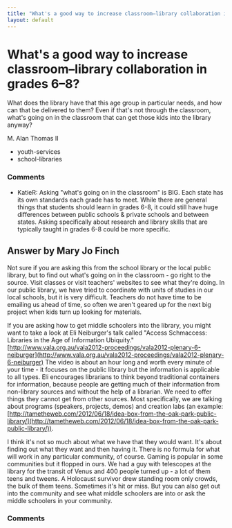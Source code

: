 ```yaml
---
title: "What's a good way to increase classroom–library collaboration in grades 6–8?"
layout: default
---
```

What's a good way to increase classroom–library collaboration in grades 6–8?
=====================
What does the library have that this age group in particular needs, and
how can that be delivered to them? Even if that's not through the
classroom, what's going on in the classroom that can get those kids into
the library anyway?

M. Alan Thomas II

<ul class="tags"><li class="tag">youth-services</li><li class="tag">school-libraries</li></ul>

### Comments ###
* KatieR: Asking "what's going on in the classroom" is BIG. Each state has its own
standards each grade has to meet. While there are general things that
students should learn in grades 6-8, it could still have huge
differences between public schools & private schools and between states.
Asking specifically about research and library skills that are typically
taught in grades 6-8 could be more specific.


Answer by Mary Jo Finch
----------------
Not sure if you are asking this from the school library or the local
public library, but to find out what's going on in the classroom - go
right to the source. Visit classes or visit teachers' websites to see
what they're doing. In our public library, we have tried to coordinate
with units of studies in our local schools, but it is very difficult.
Teachers do not have time to be emailing us ahead of time, so often we
aren't geared up for the next big project when kids turn up looking for
materials.

If you are asking how to get middle schoolers into the library, you
might want to take a look at Eli Neiburger's talk called "Access
Schmaccess: Libraries in the Age of Information Ubiquity."
[http://www.vala.org.au/vala2012-proceedings/vala2012-plenary-6-neiburger](http://www.vala.org.au/vala2012-proceedings/vala2012-plenary-6-neiburger)
The video is about an hour long and worth every minute of your time - it
focuses on the public library but the information is applicable to all
types. Eli encourages librarians to think beyond traditional containers
for information, because people are getting much of their information
from non-library sources and without the help of a librarian. We need to
offer things they cannot get from other sources. Most specifically, we
are talking about programs (speakers, projects, demos) and creation labs
(an example:
[http://tametheweb.com/2012/06/18/idea-box-from-the-oak-park-public-library/](http://tametheweb.com/2012/06/18/idea-box-from-the-oak-park-public-library/)).

I think it's not so much about what we have that they would want. It's
about finding out what they want and then having it. There is no formula
for what will work in any particular community, of course. Gaming is
popular in some communities but it flopped in ours. We had a guy with
telescopes at the library for the transit of Venus and 400 people turned
up - a lot of them teens and tweens. A Holocaust survivor drew standing
room only crowds, the bulk of them teens. Sometimes it's hit or miss.
But you can also get out into the community and see what middle
schoolers are into or ask the middle schoolers in your community.

### Comments ###

